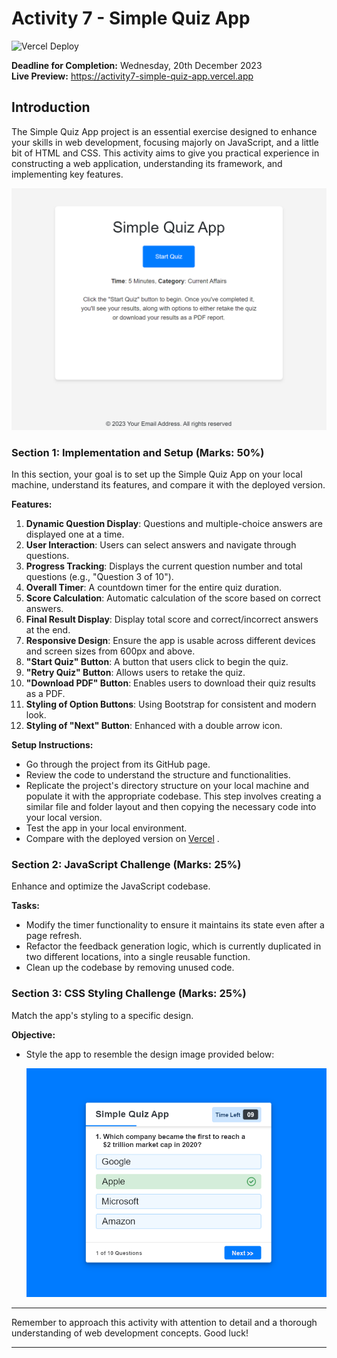 # Activity 7 - Simple Quiz App

![Vercel Deploy](https://therealsujitk-vercel-badge.vercel.app/?app=activity7-simple-quiz-app)

**Deadline for Completion:** Wednesday, 20th December 2023  
**Live Preview:** https://activity7-simple-quiz-app.vercel.app

## Introduction
The Simple Quiz App project is an essential exercise designed to enhance your skills in web development, focusing majorly on JavaScript, and a little bit of HTML and CSS. This activity aims to give you practical experience in constructing a web application, understanding its framework, and implementing key features.

![Mockup](/img/current-ui.png)  

### Section 1: Implementation and Setup (Marks: 50%)
In this section, your goal is to set up the Simple Quiz App on your local machine, understand its features, and compare it with the deployed version.

**Features:**
1. **Dynamic Question Display**: Questions and multiple-choice answers are displayed one at a time.
2. **User Interaction**: Users can select answers and navigate through questions.
3. **Progress Tracking**: Displays the current question number and total questions (e.g., "Question 3 of 10").
4. **Overall Timer**: A countdown timer for the entire quiz duration.
5. **Score Calculation**: Automatic calculation of the score based on correct answers.
6. **Final Result Display**: Display total score and correct/incorrect answers at the end.
7. **Responsive Design**: Ensure the app is usable across different devices and screen sizes from 600px and above.
8. **"Start Quiz" Button**: A button that users click to begin the quiz.
9. **"Retry Quiz" Button**: Allows users to retake the quiz.
10. **"Download PDF" Button**: Enables users to download their quiz results as a PDF.
11. **Styling of Option Buttons**: Using Bootstrap for consistent and modern look.
12. **Styling of "Next" Button**: Enhanced with a double arrow icon.

**Setup Instructions:**
- Go through the project from its GitHub page.
- Review the code to understand the structure and functionalities.
- Replicate the project's directory structure on your local machine and populate it with the appropriate codebase. This step involves creating a similar file and folder layout and then copying the necessary code into your local version.
- Test the app in your local environment.
- Compare with the deployed version on [Vercel](https://activity7-simple-quiz-app.vercel.app/)
.

### Section 2: JavaScript Challenge (Marks: 25%)
Enhance and optimize the JavaScript codebase.

**Tasks:**
- Modify the timer functionality to ensure it maintains its state even after a page refresh.
- Refactor the feedback generation logic, which is currently duplicated in two different locations, into a single reusable function.
- Clean up the codebase by removing unused code.

### Section 3: CSS Styling Challenge (Marks: 25%)
Match the app's styling to a specific design.

**Objective:**
- Style the app to resemble the design image provided below:
    
  ![Mockup](/img/example-ui.png)

---

Remember to approach this activity with attention to detail and a thorough understanding of web development concepts. Good luck!

---
